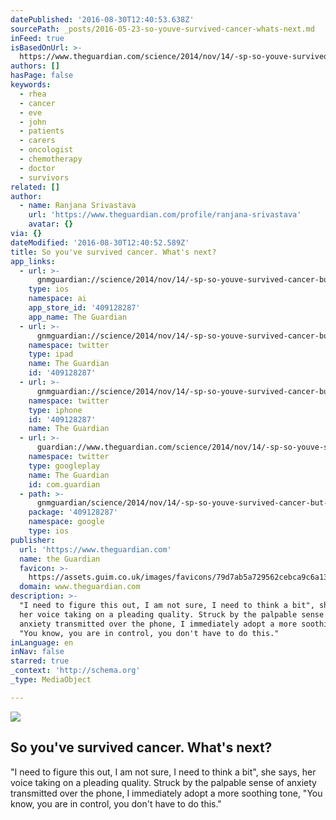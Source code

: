 ```yaml
---
datePublished: '2016-08-30T12:40:53.638Z'
sourcePath: _posts/2016-05-23-so-youve-survived-cancer-whats-next.md
inFeed: true
isBasedOnUrl: >-
  https://www.theguardian.com/science/2014/nov/14/-sp-so-youve-survived-cancer-but-whats-next?CMP=share_btn_link
authors: []
hasPage: false
keywords:
  - rhea
  - cancer
  - eve
  - john
  - patients
  - carers
  - oncologist
  - chemotherapy
  - doctor
  - survivors
related: []
author:
  - name: Ranjana Srivastava
    url: 'https://www.theguardian.com/profile/ranjana-srivastava'
    avatar: {}
via: {}
dateModified: '2016-08-30T12:40:52.589Z'
title: So you've survived cancer. What's next?
app_links:
  - url: >-
      gnmguardian://science/2014/nov/14/-sp-so-youve-survived-cancer-but-whats-next?contenttype=Article&source=applinks
    type: ios
    namespace: ai
    app_store_id: '409128287'
    app_name: The Guardian
  - url: >-
      gnmguardian://science/2014/nov/14/-sp-so-youve-survived-cancer-but-whats-next?contenttype=Article&source=twitter
    namespace: twitter
    type: ipad
    name: The Guardian
    id: '409128287'
  - url: >-
      gnmguardian://science/2014/nov/14/-sp-so-youve-survived-cancer-but-whats-next?contenttype=Article&source=twitter
    namespace: twitter
    type: iphone
    id: '409128287'
    name: The Guardian
  - url: >-
      guardian://www.theguardian.com/science/2014/nov/14/-sp-so-youve-survived-cancer-but-whats-next
    namespace: twitter
    type: googleplay
    name: The Guardian
    id: com.guardian
  - path: >-
      gnmguardian/science/2014/nov/14/-sp-so-youve-survived-cancer-but-whats-next?contenttype=Article&source=google
    package: '409128287'
    namespace: google
    type: ios
publisher:
  url: 'https://www.theguardian.com'
  name: the Guardian
  favicon: >-
    https://assets.guim.co.uk/images/favicons/79d7ab5a729562cebca9c6a13c324f0e/32x32.ico
  domain: www.theguardian.com
description: >-
  "I need to figure this out, I am not sure, I need to think a bit", she says,
  her voice taking on a pleading quality. Struck by the palpable sense of
  anxiety transmitted over the phone, I immediately adopt a more soothing tone,
  "You know, you are in control, you don't have to do this."
inLanguage: en
inNav: false
starred: true
_context: 'http://schema.org'
_type: MediaObject

---
```

<article style=""><img src="https://s3-us-west-2.amazonaws.com/the-grid-img/p/e67c3e286df9ed24d1df1bf8a6db6646e03e3fff.jpg" /><h1>So you've survived cancer. What's next?</h1><p>"I need to figure this out, I am not sure, I need to think a bit", she says, her voice taking on a pleading quality. Struck by the palpable sense of anxiety transmitted over the phone, I immediately adopt a more soothing tone, "You know, you are in control, you don't have to do this."</p></article>